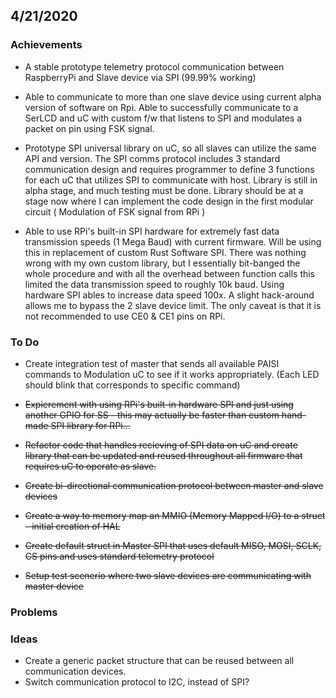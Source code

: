 
## 4/21/2020

### Achievements

* A stable prototype telemetry protocol communication between RaspberryPi and Slave device via SPI (99.99% working)

* Able to communicate to more than one slave device using current alpha version of software on Rpi. Able to successfully communicate to a
SerLCD and uC with custom f/w that listens to SPI and modulates a packet on pin using FSK signal.

* Prototype SPI universal library on uC, so all slaves can utilize the same API and version. The SPI comms protocol includes 3 standard communication design
and requires programmer to define 3 functions for each uC that utilizes SPI to communicate with host. Library is still in alpha stage, and much testing must be done.
Library should be at a stage now where I can implement the code design in the first modular circuit ( Modulation of FSK signal from RPi )

* Able to use RPi's built-in SPI hardware for extremely fast data transmission speeds (1 Mega Baud) with current firmware. Will be using this in replacement of custom
Rust Software SPI. There was nothing wrong with my own custom library, but I essentially bit-banged the whole procedure and with all the overhead between function calls
this limited the data transmission speed to roughly 10k baud. Using hardware SPI ables to increase data speed 100x. A slight hack-around allows me to bypass the 2 slave device
limit. The only caveat is that it is not recommended to use CE0 & CE1 pins on RPi.

### To Do

* Create integration test of master that sends all available PAISI commands to Modulation uC to see if it works appropriately. (Each LED should blink that corresponds to specific command)

* ~~Expierement with using RPi's built-in hardware SPI and just using another GPIO for SS - this may actually be faster than custom hand-made SPI library for RPi...~~


* ~~Refactor code that handles recieving of SPI data on uC and create library that can be updated and reused throughout all firmware that requires uC
to operate as slave.~~

* ~~Create bi-directional communication protocol between master and slave devices~~

* ~~Create a way to memory map an MMIO (Memory Mapped I/O) to a struct - initial creation of HAL~~

* ~~Create default struct in Master SPI that uses default MISO, MOSI, SCLK, CS pins and uses standard telemetry protocol~~

* ~~Setup test scenerio where two slave devices are communicating with master device~~

### Problems

### Ideas
 
* Create a generic packet structure that can be reused between all communication devices.
* Switch communication protocol to I2C, instead of SPI?
